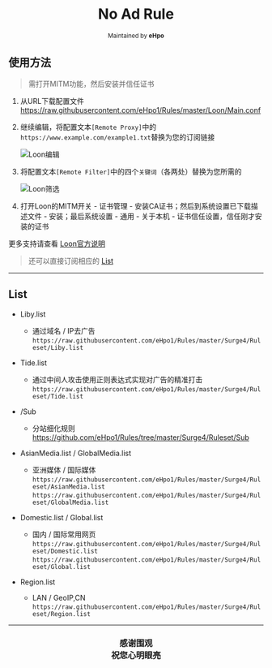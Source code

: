 <h1 align="center">
No Ad Rule
</h1>
<p align="center">
<sup>
Maintained by <b>eHpo</b>
</sup>
</p>


## 使用方法

>需打开MITM功能，然后安装并信任证书

1. 从URL下载配置文件  
   <https://raw.githubusercontent.com/eHpo1/Rules/master/Loon/Main.conf>

2. 继续编辑，将配置文本`[Remote Proxy]`中的`https://www.example.com/example1.txt`替换为您的订阅链接
 
   ![Loon编辑](https://github.com/eHpo1/Rules/raw/master/.img/loonbj.JPG)

3. 将配置文本`[Remote Filter]`中的四个`关键词`（各两处）替换为您所需的

   ![Loon筛选](https://github.com/eHpo1/Rules/raw/master/.img/loonsx.JPG)

4. 打开Loon的MITM开关 - 证书管理 - 安装CA证书；然后到系统设置已下载描述文件 - 安装；最后系统设置 - 通用 - 关于本机 - 证书信任设置，信任刚才安装的证书

更多支持请查看 [Loon官方说明](https://github.com/Loon0x00/LoonManual)

>还可以直接订阅相应的 [List](#List)

-------

## List

* Liby.list
    * 通过域名 / IP去广告  
	  `https://raw.githubusercontent.com/eHpo1/Rules/master/Surge4/Ruleset/Liby.list`  

* Tide.list
    * 通过中间人攻击使用正则表达式实现对广告的精准打击  
	  `https://raw.githubusercontent.com/eHpo1/Rules/master/Surge4/Ruleset/Tide.list`  
	  
* /Sub
    * 分站细化规则  
	  <https://github.com/eHpo1/Rules/tree/master/Surge4/Ruleset/Sub>  

* AsianMedia.list / GlobalMedia.list
    * 亚洲媒体 / 国际媒体  
	  `https://raw.githubusercontent.com/eHpo1/Rules/master/Surge4/Ruleset/AsianMedia.list`  
	  `https://raw.githubusercontent.com/eHpo1/Rules/master/Surge4/Ruleset/GlobalMedia.list`  

* Domestic.list / Global.list
    * 国内 / 国际常用网页  
	  `https://raw.githubusercontent.com/eHpo1/Rules/master/Surge4/Ruleset/Domestic.list`  
	  `https://raw.githubusercontent.com/eHpo1/Rules/master/Surge4/Ruleset/Global.list`  

* Region.list
	* LAN / GeoIP,CN  
	  `https://raw.githubusercontent.com/eHpo1/Rules/master/Surge4/Ruleset/Region.list`  

-------

<h3 align="center">
<p>感谢围观
<br>祝您心明眼亮</b>
</p>
</h3>
